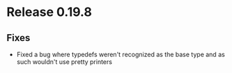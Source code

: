 # Release 0.19.8

## Fixes

- Fixed a bug where typedefs weren't recognized as the base type and as such wouldn't use pretty printers